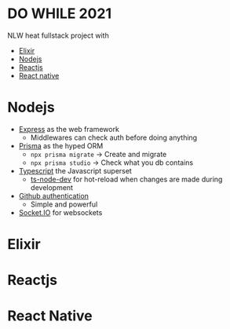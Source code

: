 # DO WHILE 2021
NLW heat fullstack project with 
- [Elixir](https://elixir-lang.org/)
- [Nodejs](https://nodejs.org/en/)
- [Reactjs](https://reactjs.org/) 
- [React native](https://reactnative.dev/)

# Nodejs
- [Express](https://expressjs.com/) as the web framework
    - Middlewares can check auth before doing anything
- [Prisma](https://www.prisma.io/docs/getting-started/setup-prisma/add-to-existing-project/relational-databases-typescript-postgres) as the hyped ORM
    - `npx prisma migrate` -> Create and migrate
    - `npx prisma studio` -> Check what you db contains
- [Typescript](https://www.typescriptlang.org/) the Javascript superset
    - [ts-node-dev](https://github.com/wclr/ts-node-dev) for hot-reload when changes are made during development
- [Github authentication](https://github.com/settings/developers)
    - Simple and powerful
- [Socket.IO](https://github.com/socketio/socket.io) for websockets

# Elixir

# Reactjs

# React Native